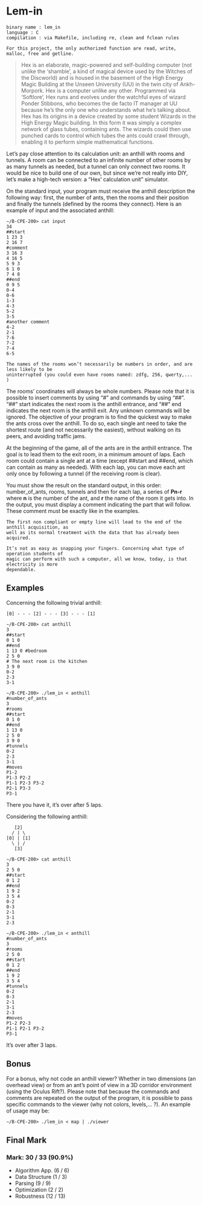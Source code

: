 # Lem-in

```text
binary name : lem_in
language : C
compilation : via Makefile, including re, clean and fclean rules
```

```text
For this project, the only authorized function are read, write, malloc, free and getline.
```

> Hex is an elaborate, magic-powered and self-building computer (not unlike the ‘shamble’, a kind of magical device used by the Witches of the Discworld) and is housed in the basement of the High Energy Magic Building at the Unseen University (UU) in the twin city of Ankh-Morpork.
> Hex is a computer unlike any other. Programmed via ‘Softlore’, Hex runs and evolves under the watchful eyes of wizard Ponder Stibbons, who becomes the de facto IT manager at UU because he’s the only one who understands what he’s talking about.
> Hex has its origins in a device created by some student Wizards in the High Energy Magic building. In this form it was simply a complex network of glass tubes, containing ants. The wizards could then use punched cards to control which tubes the ants could crawl through, enabling it to perform simple mathematical functions.

Let’s pay close attention to its calculation unit: an anthill with rooms and tunnels. A room can be connected to an infinite number of other rooms by as many tunnels as needed, but a tunnel can only connect two rooms.
It would be nice to build one of our own, but since we’re not really into DIY, let’s make a high-tech version: a “Hex’ calculation unit” simulator.

On the standard input, your program must receive the anthill description the following way: first, the number of ants, then the rooms and their position and finally the tunnels (defined by the rooms they connect).
Here is an example of input and the associated anthill:

```text
∼/B-CPE-200> cat input
34
##start
1 23 3
2 16 7
#comment
3 16 3
4 16 5
5 9 3
6 1 0
7 4 8
##end
0 9 5
0-4
0-6
1-3
4-3
5-2
3-5
#another comment
4-2
2-1
7-6
7-2
7-4
6-5
```

```text
The names of the rooms won’t necessarily be numbers in order, and are less likely to be
uninterrupted (you could even have rooms named: zdfg, 256, qwerty,... )
```

The rooms’ coordinates will always be whole numbers. Please note that it is possible to insert comments by using “#” and commands by using “##”.
“##“ start indicates the next room is the anthill entrance, and “##“ end indicates the next room is the anthill exit.
Any unknown commands will be ignored.
The objective of your program is to find the quickest way to make the ants cross over the anthill. To do so, each single ant need to take the shortest route (and not necessarily the easiest), without walking on its peers, and avoiding traffic jams.

At the beginning of the game, all of the ants are in the anthill entrance.
The goal is to lead them to the exit room, in a minimum amount of laps.
Each room could contain a single ant at a time (except ##start and ##end, which can contain as many as needed).
With each lap, you can move each ant only once by following a tunnel (if the receiving room is clear).

You must show the result on the standard output, in this order: number_of_ants, rooms, tunnels and then for each lap, a series of **Pn-r** where **n** is the number of the ant, and **r** the name of the room it gets into.
In the output, you must display a comment indicating the part that will follow. These comment must be exactly like in the examples.

```text
The first non compliant or empty line will lead to the end of the anthill acquisition, as
well as its normal treatment with the data that has already been acquired.
```

```text
It’s not as easy as snapping your fingers. Concerning what type of operation students of
magic can perform with such a computer, all we know, today, is that electricity is more
dependable.
```

## Examples

Concerning the following trivial anthill:

```text
[0] - - - [2] - - - [3] - - - [1]
```

```text
∼/B-CPE-200> cat anthill
3
##start
0 1 0
##end
1 13 0 #bedroom
2 5 0
# The next room is the kitchen
3 9 0
0-2
2-3
3-1
```

```text
∼/B-CPE-200> ./lem_in < anthill
#number_of_ants
3
#rooms
##start
0 1 0
##end
1 13 0
2 5 0
3 9 0
#tunnels
0-2
2-3
3-1
#moves
P1-2
P1-3 P2-2
P1-1 P2-3 P3-2
P2-1 P3-3
P3-1
```

There you have it, it’s over after 5 laps.

Considering the following anthill:

```text
   [2]
  / | \
[0] | [1]
  \ | /
   [3]
```

```text
∼/B-CPE-200> cat anthill
3
2 5 0
##start
0 1 2
##end
1 9 2
3 5 4
0-2
0-3
2-1
3-1
2-3
```

```text
∼/B-CPE-200> ./lem_in < anthill
#number_of_ants
3
#rooms
2 5 0
##start
0 1 2
##end
1 9 2
3 5 4
#tunnels
0-2
0-3
2-1
3-1
2-3
#moves
P1-2 P2-3
P1-1 P2-1 P3-2
P3-1
```

It’s over after 3 laps.

## Bonus

For a bonus, why not code an anthill viewer?
Whether in two dimensions (an overhead view) or from an ant’s point of view in a 3D corridor environment (using the Oculus Rift?).
Please note that because the commands and comments are repeated on the output of the program, it is possible to pass specific commands to the viewer (why not colors, levels,... ?).
An example of usage may be:

```text
∼/B-CPE-200> ./lem_in < map | ./viewer
```

## Final Mark

### Mark: 30 / 33 (90.9%)

- Algorithm App. (6 / 6)
- Data Structure (1 / 3)
- Parsing (9 / 9)
- Optimization (2 / 2)
- Robustness (12 / 13)
